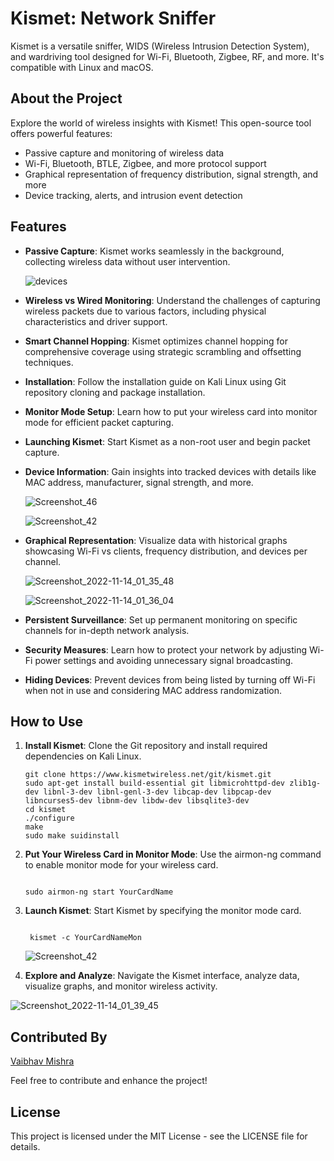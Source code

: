 # Kismet: Network Sniffer

Kismet is a versatile sniffer, WIDS (Wireless Intrusion Detection System), and wardriving tool designed for Wi-Fi, Bluetooth, Zigbee, RF, and more. It's compatible with Linux and macOS.

## About the Project

Explore the world of wireless insights with Kismet! This open-source tool offers powerful features:

- Passive capture and monitoring of wireless data
- Wi-Fi, Bluetooth, BTLE, Zigbee, and more protocol support
- Graphical representation of frequency distribution, signal strength, and more
- Device tracking, alerts, and intrusion event detection

## Features

- **Passive Capture**: Kismet works seamlessly in the background, collecting wireless data without user intervention.

  ![devices](https://github.com/VaibhavMishra1341/Kismet/assets/39896268/5d9a2aad-188f-4b3b-8706-5ec1903016a3)


- **Wireless vs Wired Monitoring**: Understand the challenges of capturing wireless packets due to various factors, including physical characteristics and driver support.

- **Smart Channel Hopping**: Kismet optimizes channel hopping for comprehensive coverage using strategic scrambling and offsetting techniques.

- **Installation**: Follow the installation guide on Kali Linux using Git repository cloning and package installation.

- **Monitor Mode Setup**: Learn how to put your wireless card into monitor mode for efficient packet capturing.

- **Launching Kismet**: Start Kismet as a non-root user and begin packet capture.

- **Device Information**: Gain insights into tracked devices with details like MAC address, manufacturer, signal strength, and more.

  ![Screenshot_46](https://github.com/VaibhavMishra1341/Kismet/assets/39896268/a622e15a-509c-45f8-8d53-e882bd041004)

  ![Screenshot_42](https://github.com/VaibhavMishra1341/Kismet/assets/39896268/f8a2dcd1-9117-4d63-8037-b5307ee1cb4b)


- **Graphical Representation**: Visualize data with historical graphs showcasing Wi-Fi vs clients, frequency distribution, and devices per channel.

  ![Screenshot_2022-11-14_01_35_48](https://github.com/VaibhavMishra1341/Kismet/assets/39896268/5f9c46cd-b46f-410b-92af-ab1b4a1c3458)
  
  ![Screenshot_2022-11-14_01_36_04](https://github.com/VaibhavMishra1341/Kismet/assets/39896268/1c578d99-d328-4fb3-88e4-34df0af55f88)


- **Persistent Surveillance**: Set up permanent monitoring on specific channels for in-depth network analysis.

- **Security Measures**: Learn how to protect your network by adjusting Wi-Fi power settings and avoiding unnecessary signal broadcasting.

- **Hiding Devices**: Prevent devices from being listed by turning off Wi-Fi when not in use and considering MAC address randomization.

## How to Use

1. **Install Kismet**: Clone the Git repository and install required dependencies on Kali Linux.
   
   ```shell
   git clone https://www.kismetwireless.net/git/kismet.git
   sudo apt-get install build-essential git libmicrohttpd-dev zlib1g-dev libnl-3-dev libnl-genl-3-dev libcap-dev libpcap-dev libncurses5-dev libnm-dev libdw-dev libsqlite3-dev
   cd kismet
   ./configure
   make
   sudo make suidinstall
   ```
2. **Put Your Wireless Card in Monitor Mode**: Use the airmon-ng command to enable monitor mode for your wireless card.

   ```shell

   sudo airmon-ng start YourCardName
   ```

3. **Launch Kismet**: Start Kismet by specifying the monitor mode card.

   ```shell

    kismet -c YourCardNameMon
   ```
   
   ![Screenshot_42](https://github.com/VaibhavMishra1341/Kismet/assets/39896268/b47a4032-6c04-4f52-9e85-7124015fee3a)


4. **Explore and Analyze**: Navigate the Kismet interface, analyze data, visualize graphs, and monitor wireless activity.
   

  ![Screenshot_2022-11-14_01_39_45](https://github.com/VaibhavMishra1341/Kismet/assets/39896268/503aebb4-d7ab-48c9-a435-9c4133333eb3)

## Contributed By

[Vaibhav Mishra](https://vaibhav-mishra.vercel.app/)

Feel free to contribute and enhance the project!

## License
This project is licensed under the MIT License - see the LICENSE file for details.
